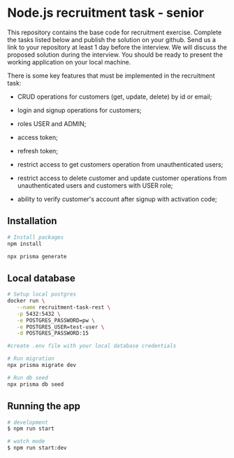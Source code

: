 # Node.js recruitment task - senior

This repository contains the base code for recruitment exercise. Complete the tasks listed below and publish the solution on your github. Send us a link to your repository at least 1 day before the interview.
We will discuss the proposed solution during the interview. You should be ready to present the working application on your local machine.

There is some key features that must be implemented in the recruitment task:

- CRUD operations for customers (get, update, delete) by id or email;

- login and signup operations for customers;

- roles USER and ADMIN;

- access token;

- refresh token;

- restrict access to get customers operation from unauthenticated users;

- restrict access to delete customer and update customer operations from unauthenticated users and customers with USER role;

- ability to verify customer's account after signup with activation code;

## Installation

```bash
# Install packages
npm install

npx prisma generate
```

## Local database

```bash
# Setup local postgres
docker run \
   --name recruitment-task-rest \
   -p 5432:5432 \
   -e POSTGRES_PASSWORD=pw \
   -e POSTGRES_USER=test-user \
   -d POSTGRES_PASSWORD:15

#create .env file with your local database credentials

# Run migration
npx prisma migrate dev

# Run db seed
npx prisma db seed
```

## Running the app

```bash
# development
$ npm run start

# watch mode
$ npm run start:dev

```
